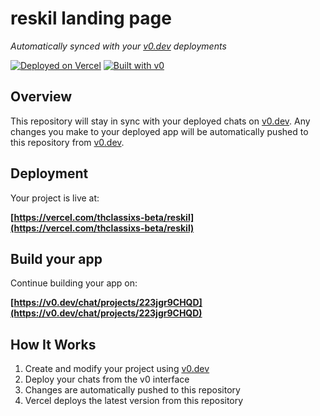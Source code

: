 # reskil landing page

*Automatically synced with your [v0.dev](https://v0.dev) deployments*

[![Deployed on Vercel](https://img.shields.io/badge/Deployed%20on-Vercel-black?style=for-the-badge&logo=vercel)](https://vercel.com/thclassixs-beta/reskill)
[![Built with v0](https://img.shields.io/badge/Built%20with-v0.dev-black?style=for-the-badge)](https://v0.dev/chat/projects/223jgr9CHQD)

## Overview

This repository will stay in sync with your deployed chats on [v0.dev](https://v0.dev).
Any changes you make to your deployed app will be automatically pushed to this repository from [v0.dev](https://v0.dev).

## Deployment

Your project is live at:

**[https://vercel.com/thclassixs-beta/reskil](https://vercel.com/thclassixs-beta/reskil)**

## Build your app

Continue building your app on:

**[https://v0.dev/chat/projects/223jgr9CHQD](https://v0.dev/chat/projects/223jgr9CHQD)**

## How It Works

1. Create and modify your project using [v0.dev](https://v0.dev)
2. Deploy your chats from the v0 interface
3. Changes are automatically pushed to this repository
4. Vercel deploys the latest version from this repository
